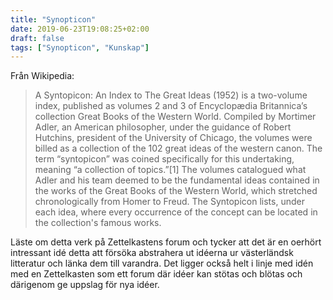 ```yaml
---
title: "Synopticon"
date: 2019-06-23T19:08:25+02:00
draft: false
tags: ["Synopticon", "Kunskap"]
---
```


Från Wikipedia:

> A Syntopicon: An Index to The Great Ideas (1952) is a two-volume index, published as volumes 2 and 3 of Encyclopædia Britannica’s collection Great Books of the Western World. Compiled by Mortimer Adler, an American philosopher, under the guidance of Robert Hutchins, president of the University of Chicago, the volumes were billed as a collection of the 102 great ideas of the western canon. The term “syntopicon” was coined specifically for this undertaking, meaning “a collection of topics.”[1] The volumes catalogued what Adler and his team deemed to be the fundamental ideas contained in the works of the Great Books of the Western World, which stretched chronologically from Homer to Freud. The Syntopicon lists, under each idea, where every occurrence of the concept can be located in the collection's famous works. 

Läste om detta verk på Zettelkastens forum och tycker att det är en oerhört intressant idé detta att försöka abstrahera ut idéerna ur västerländsk litteratur och länka dem till varandra. Det ligger också helt i linje med idén med en Zettelkasten som ett forum där idéer kan stötas och blötas och därigenom ge uppslag för nya idéer.
